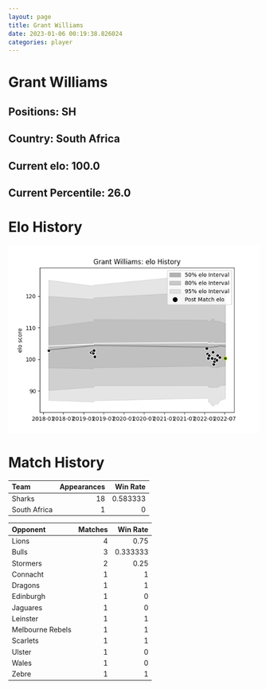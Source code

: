 ```yaml
---  
layout: page  
title: Grant Williams  
date: 2023-01-06 00:19:38.826024  
categories: player  
---
```

# Grant Williams

## Positions: SH

## Country: South Africa

## Current elo: 100.0

## Current Percentile: 26.0

# Elo History


![elo history](history_GrantWilliams.png)
# Match History


| Team         |   Appearances |   Win Rate |
|:-------------|--------------:|-----------:|
| Sharks       |            18 |   0.583333 |
| South Africa |             1 |   0        |

| Opponent         |   Matches |   Win Rate |
|:-----------------|----------:|-----------:|
| Lions            |         4 |   0.75     |
| Bulls            |         3 |   0.333333 |
| Stormers         |         2 |   0.25     |
| Connacht         |         1 |   1        |
| Dragons          |         1 |   1        |
| Edinburgh        |         1 |   0        |
| Jaguares         |         1 |   0        |
| Leinster         |         1 |   1        |
| Melbourne Rebels |         1 |   1        |
| Scarlets         |         1 |   1        |
| Ulster           |         1 |   0        |
| Wales            |         1 |   0        |
| Zebre            |         1 |   1        |